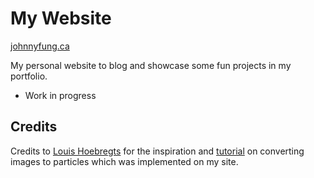 # My Website
[johnnyfung.ca](https://www.johnnyfung.ca)


My personal website to blog and showcase some fun projects in my portfolio.
- Work in progress



## Credits
Credits to [Louis Hoebregts](https://github.com/Mamboleoo) for the inspiration and [tutorial](https://codepen.io/Mamboleoo/post/how-to-convert-an-image-into-particles) on converting images to particles which was implemented on my site.
